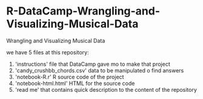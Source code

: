 # R-DataCamp-Wrangling-and-Visualizing-Musical-Data
Wrangling and Visualizing Musical Data

we have 5 files at this repository:
1) 'instructions' file that DataCamp gave mo to make that project
2) 'candy_crushbb_chords.csv' data to be manipulated o find answers 
3) 'notebook-R.r' R source code of the project
4) 'notebook-html.html' HTML for the source code
5) 'read me' that contains quick description to the content of the repository

